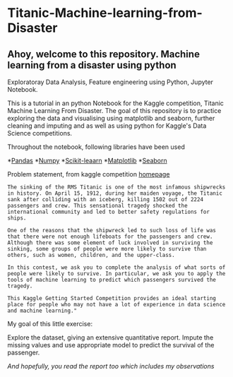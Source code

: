 # Titanic-Machine-learning-from-Disaster
## Ahoy, welcome to this repository. Machine learning from a disaster using python

Exploratoray Data Analysis, Feature engineering using Python, Jupyter Notebook.

This is a tutorial in an python Notebook for the Kaggle competition, Titanic Machine Learning From Disaster. The goal of this repository is to practice exploring the data and visualising using matplotlib and seaborn, further cleaning and imputing and as well as using python for Kaggle's Data Science competitions.

Throughout the notebook, following libraries have been used

*[Pandas](https://pandas.pydata.org/)
*[Numpy](https://numpy.org/)
*[Scikit-leaarn](https://scikit-learn.org/stable/)
*[Matplotlib](https://matplotlib.org/)
*[Seaborn](https://seaborn.pydata.org/)

Problem statement, from kaggle competition [homepage](https://www.kaggle.com/c/titanic)



    The sinking of the RMS Titanic is one of the most infamous shipwrecks in history. On April 15, 1912, during her maiden voyage, the Titanic sank after colliding with an iceberg, killing 1502 out of 2224 passengers and crew. This sensational tragedy shocked the international community and led to better safety regulations for ships.

    One of the reasons that the shipwreck led to such loss of life was that there were not enough lifeboats for the passengers and crew. Although there was some element of luck involved in surviving the sinking, some groups of people were more likely to survive than others, such as women, children, and the upper-class.

    In this contest, we ask you to complete the analysis of what sorts of people were likely to survive. In particular, we ask you to apply the tools of machine learning to predict which passengers survived the tragedy.

    This Kaggle Getting Started Competition provides an ideal starting place for people who may not have a lot of experience in data science and machine learning."

My goal of this little exercise:

Explore the dataset, giving an extensive quantitative report. Impute the missing values and use appropriate model to predict the survival of the passenger. 

_And hopefully, you read the report too which includes my observations_
